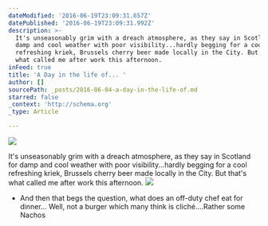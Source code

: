 ```yaml
---
dateModified: '2016-06-19T23:09:31.657Z'
datePublished: '2016-06-19T23:09:31.992Z'
description: >-
  It's unseasonably grim with a dreach atmosphere, as they say in Scotland for
  damp and cool weather with poor visibility...hardly begging for a cool
  refreshing kriek, Brussels cherry beer made locally in the City. But that's
  what called me after work this afternoon.
inFeed: true
title: 'A Day in the life of... '
author: []
sourcePath: _posts/2016-06-04-a-day-in-the-life-of.md
starred: false
_context: 'http://schema.org'
_type: Article

---
```

![](https://the-grid-user-content.s3-us-west-2.amazonaws.com/1725e1a7-ce5f-4302-b75d-6c5661e12029.jpg)

It's unseasonably grim with a dreach atmosphere, as they say in Scotland for damp and cool weather with poor visibility...hardly begging for a cool refreshing kriek, Brussels cherry beer made locally in the City. But that's what called me after work this afternoon.
![](https://the-grid-user-content.s3-us-west-2.amazonaws.com/2a89fcd8-6002-40d8-bc77-48b3b7fd3ac3.jpg)

* And then that begs the question, what does an off-duty chef eat for dinner... Well, not a burger which many think is cliché....Rather some Nachos